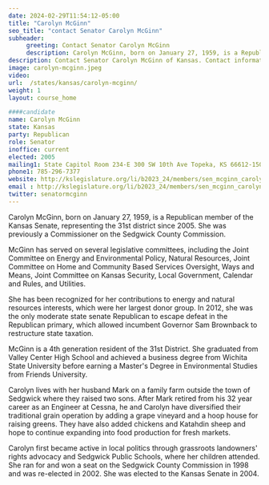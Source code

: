 ```yaml
---
date: 2024-02-29T11:54:12-05:00
title: "Carolyn McGinn"
seo_title: "contact Senator Carolyn McGinn"
subheader:
     greeting: Contact Senator Carolyn McGinn
     description: Carolyn McGinn, born on January 27, 1959, is a Republican member of the Kansas Senate, representing the 31st district since 2005. She was previously a Commissioner on the Sedgwick County Commission.
description: Contact Senator Carolyn McGinn of Kansas. Contact information for Carolyn McGinn includes email address, phone number, and mailing address.
image: carolyn-mcginn.jpeg
video:
url:  /states/kansas/carolyn-mcginn/
weight: 1
layout: course_home

####candidate
name: Carolyn McGinn
state: Kansas
party: Republican
role: Senator
inoffice: current
elected: 2005
mailing1: State Capitol Room 234-E 300 SW 10th Ave Topeka, KS 66612-1504
phone1: 785-296-7377
website: http://kslegislature.org/li/b2023_24/members/sen_mcginn_carolyn_1/
email : http://kslegislature.org/li/b2023_24/members/sen_mcginn_carolyn_1/
twitter: senatormcginn
---
```


Carolyn McGinn, born on January 27, 1959, is a Republican member of the Kansas Senate, representing the 31st district since 2005. She was previously a Commissioner on the Sedgwick County Commission.

McGinn has served on several legislative committees, including the Joint Committee on Energy and Environmental Policy, Natural Resources, Joint Committee on Home and Community Based Services Oversight, Ways and Means, Joint Committee on Kansas Security, Local Government, Calendar and Rules, and Utilities.

She has been recognized for her contributions to energy and natural resources interests, which were her largest donor group. In 2012, she was the only moderate state senate Republican to escape defeat in the Republican primary, which allowed incumbent Governor Sam Brownback to restructure state taxation.

McGinn is a 4th generation resident of the 31st District. She graduated from Valley Center High School and achieved a business degree from Wichita State University before earning a Master's Degree in Environmental Studies from Friends University.

Carolyn lives with her husband Mark on a family farm outside the town of Sedgwick where they raised two sons. After Mark retired from his 32 year career as an Engineer at Cessna, he and Carolyn have diversified their traditional grain operation by adding a grape vineyard and a hoop house for raising greens. They have also added chickens and Katahdin sheep and hope to continue expanding into food production for fresh markets.

Carolyn first became active in local politics through grassroots landowners' rights advocacy and Sedgwick Public Schools, where her children attended. She ran for and won a seat on the Sedgwick County Commission in 1998 and was re-elected in 2002. She was elected to the Kansas Senate in 2004.
